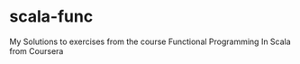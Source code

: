 scala-func
==========

My Solutions to exercises from the course Functional Programming In Scala from Coursera
